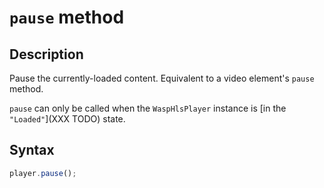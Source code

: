 # `pause` method

## Description

Pause the currently-loaded content.
Equivalent to a video element's `pause` method.

`pause` can only be called when the `WaspHlsPlayer` instance is [in the
`"Loaded"`](XXX TODO) state.

## Syntax

```js
player.pause();
```
